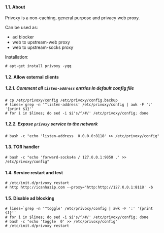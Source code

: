 #### 1.1. About

Privoxy is a non-caching, general purpose and privacy web proxy.

Can be used as:
- ad blocker
- web to upstream-web proxy
- web to upstream-socks proxy

Installation:
```
# apt-get install privoxy -yqq
```

#### 1.2. Allow external clients

##### 1.2.1. Comment all `listen-address` entries in default config file
```
# cp /etc/privoxy/config /etc/privoxy/config.backup
# lines=`grep -n '^listen-address' /etc/privoxy/config | awk -F ':' '{print $1}'`
# for i in $lines; do sed -i $i's/^/#/' /etc/privoxy/config; done
```

##### 1.2.2. Expose `privoxy` service to the network
```
# bash -c "echo 'listen-address  0.0.0.0:8118' >> /etc/privoxy/config"
```


#### 1.3. TOR handler
```
# bash -c "echo 'forward-socks4a / 127.0.0.1:9050 .' >> /etc/privoxy/config"
```


#### 1.4. Service restart and test
```
# /etc/init.d/privoxy restart
# http http://icanhazip.com --proxy='http:http://127.0.0.1:8118' -b
```

#### 1.5. Disable ad blocking

```
# lines=`grep -n '^toggle' /etc/privoxy/config | awk -F ':' '{print $1}'`
# for i in $lines; do sed -i $i's/^/#/' /etc/privoxy/config; done
# bash -c "echo 'toggle  0' >> /etc/privoxy/config"
# /etc/init.d/privoxy restart
```
